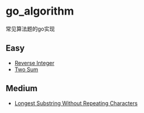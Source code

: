 # go_algorithm
常见算法题的go实现

## Easy

* [Reverse Integer](https://github.com/LuFred/go_algorithm/blob/master/code/easy/reverse_integer.go)
* [Two Sum](https://github.com/LuFred/go_algorithm/blob/master/code/easy/two_sum.go)

## Medium

* [Longest Substring Without Repeating Characters](https://github.com/LuFred/go_algorithm/blob/master/code/medium/最长子串.go)